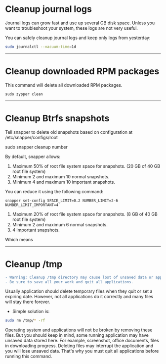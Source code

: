 # Cleanup journal logs

Journal logs can grow fast and use up several GB disk space. Unless you want to troubleshoot your system, these logs are not very useful.

You can safely cleanup journal logs and keep only logs from yesterday: 

```bash
sudo journalctl --vacuum-time=1d
```

------------------------------------------------------------------------
# Cleanup downloaded RPM packages

This command will delete all downloaded RPM packages.

```bas
sudo zypper clean
```

-----------------------------------------------------------------------

# Cleanup Btrfs snapshots

Tell snapper to delete old snapshots based on configuration at /etc/snapper/configs/root

sudo snapper cleanup number

By default, snapper allows:

  1.  Maximum 50% of root file system space for snapshots. (20 GB of 40 GB root file system)
  2.  Minimum 2 and maximum 10 normal snapshots.
  3.  Minimum 4 and maximum 10 important snapshots.

You can reduce it using the following command:

```
snapper set-config SPACE_LIMIT=0.2 NUMBER_LIMIT=2-6 NUMBER_LIMIT_IMPORTANT=4`
```

  1.  Maximum 20% of root file system space for snapshots. (8 GB of 40 GB root file system)
  2.  Minimum 2 and maximum 6 normal snapshots.
  3.  4 important snapshots.

Which means 

-----------------------------------------------------------------------

# Cleanup /tmp

```diff
- Warning: Cleanup /tmp directory may cause lost of unsaved data or application crashes. 
- Be sure to save all your work and quit all applications.
```

Usually application should delete temporary files when they quit or set a expiring date. However, not all applications do it correctly and many files will stay there forever.

- Simple solution is:

```bash
sudo rm /tmp/* -rf
```

Operating system and applications will not be broken by removing these files. But you should keep in mind, some running application may have unsaved data stored here. For example, screenshot, office documents, files in downloading progress. Deleting files may interrupt the application and you will lose unsaved data. That's why you must quit all applications before running this command. 























